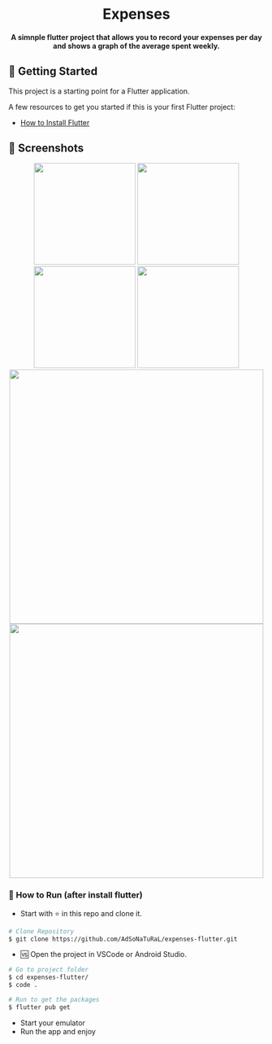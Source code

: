 <div align="center">
   <h1>Expenses</h1>
   <h4>A simnple flutter project that allows you to record your expenses per day and shows a graph of the average spent weekly. </h4>
</div>

## :pushpin: Getting Started

This project is a starting point for a Flutter application.

A few resources to get you started if this is your first Flutter project:

- [How to Install Flutter](https://flutter.dev/docs/get-started/install)

## 📱️ Screenshots
<div align="center">
   <img src="https://user-images.githubusercontent.com/26275918/99831290-235b3700-2b5f-11eb-94de-b5a2d0468708.png" width="200">
   <img src="https://user-images.githubusercontent.com/26275918/99831293-248c6400-2b5f-11eb-9841-114c2e43c852.png" width="200">
   <img src="https://user-images.githubusercontent.com/26275918/99831298-2524fa80-2b5f-11eb-910f-c3f44288b870.png" width="200">
   <img src="https://user-images.githubusercontent.com/26275918/99831302-26562780-2b5f-11eb-9d9d-95b14a393deb.png" width="200">
   <img src="https://user-images.githubusercontent.com/26275918/99831304-27875480-2b5f-11eb-9b85-69658bfdc5d7.png" width="500">
   <img src="https://user-images.githubusercontent.com/26275918/99831306-281feb00-2b5f-11eb-8d69-6785287c7960.png" width="500">
</div>

### :construction_worker: How to Run (after install flutter)
- Start with :star: in this repo and clone it.
```bash
# Clone Repository
$ git clone https://github.com/AdSoNaTuRaL/expenses-flutter.git
```
- 🆚️ Open the project in VSCode or Android Studio.
```bash
# Go to project folder
$ cd expenses-flutter/
$ code .

# Run to get the packages
$ flutter pub get
```
- Start your emulator
- Run the app and enjoy
